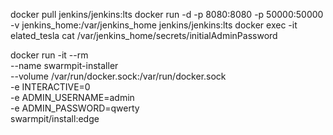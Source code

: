 docker pull jenkins/jenkins:lts
docker run -d -p 8080:8080 -p 50000:50000 -v jenkins_home:/var/jenkins_home jenkins/jenkins:lts
docker exec -it elated_tesla cat /var/jenkins_home/secrets/initialAdminPassword

docker run -it --rm \
  --name swarmpit-installer \
  --volume /var/run/docker.sock:/var/run/docker.sock \
  -e INTERACTIVE=0 \
  -e ADMIN_USERNAME=admin \
  -e ADMIN_PASSWORD=qwerty \
  swarmpit/install:edge
  
	
